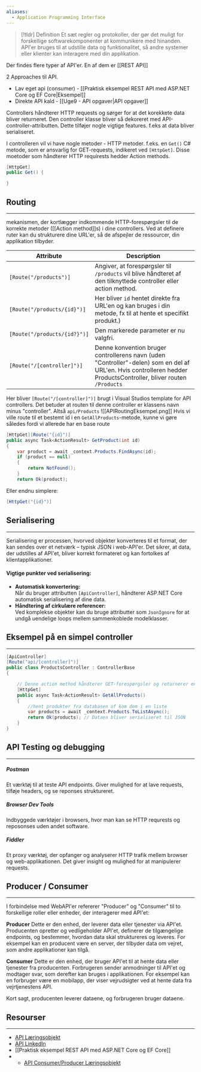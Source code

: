 ```yaml
---
aliases:
  - Application Programming Interface
---
```


> [!tldr] Definition
Et sæt regler og protokoller, der gør det muligt for forskellige softwarekomponenter at kommunikere med hinanden. API'er bruges til at udstille data og funktionalitet, så andre systemer eller klienter kan interagere med din applikation.

Der findes flere typer af API'er. En af dem er [[REST API]]

2 Approaches til API.
- Lav eget api (consumer) - [[Praktisk eksempel REST API med ASP.NET Core og EF Core|Eksempel]]
- Direkte API kald - [[Uge9 - API opgaver|API opgaver]]

Controllers håndterer HTTP requests og sørger for at det korekkete data bliver returneret.
Den controller klasse bliver så dekoreret med API-controller-attributten. Dette tilføjer nogle vigtige features. f.eks at data bliver serialiseret. 

I controlleren vil vi have nogle metoder - HTTP metoder. f.eks. en ``Get()`` C# metode, som er ansvarlig for GET-requests, indikeret ved `[HttpGet]`. Disse moetoder som håndterer HTTP requirests hedder Action methods.
```csharp
[HttpGet]
public Get() {

}
```

## Routing
---
mekanismen, der kortlægger indkommende HTTP-forespørgsler til de korrekte metoder ([[Action method]]s) i dine controllers. Ved at definere ruter kan du strukturere dine URL'er, så de afspejler de ressourcer, din applikation tilbyder.

| Attribute                    | Description                                                                                                                                                       |
| ---------------------------- | ----------------------------------------------------------------------------------------------------------------------------------------------------------------- |
| `[Route("/products")]`       | Angiver, at forespørgsler til `/products` vil blive håndteret af den tilknyttede controller eller action method.                                                  |
| `[Route("/products/{id}")]`  | Her bliver `id` hentet direkte fra URL'en og kan bruges i din metode, fx til at hente et specifikt produkt.)                                                      |
| `[Route("/products/{id?}")]` | Den markerede parameter er nu valgfri.                                                                                                                            |
| `[Route("/[controller]")]`   | Denne konvention bruger controllerens navn (uden "Controller"-delen) som en del af URL'en. Hvis controlleren hedder ProductsController, bliver routen `/Products` |
Her bliver `[Route("/[controller]")]` brugt i Visual Studios template for API controllers. Det betuder at routen til denne controller er klassens navn minus "controller". Altså `api/Products`
![[APIRoutingEksempel.png]]
Hvis vi ville route til et bestemt id i en `GetAllProducts`-metode, kunne vi gøre således fordi vi allerede har en base route
```csharp
[HttpGet][Route("{id}")]
public async Task<ActionResult> GetProduct(int id)
{
	var product = await _context.Products.FindAsync(id);
	if (product == null)
	{
		return NotFound();
	}
	return Ok(product);
```
Eller endnu simplere:
```csharp
[HttpGet("{id}")]
```
## Serialisering
---
Serialisering er processen, hvorved objekter konverteres til et format, der kan sendes over et netværk – typisk JSON i web-API'er. Det sikrer, at data, der udstilles af API'et, bliver korrekt formateret og kan fortolkes af klientapplikationer.

#### Vigtige punkter ved serialisering:
- **Automatisk konvertering:**  
    Når du bruger attributten `[ApiController]`, håndterer ASP.NET Core automatisk serialisering af dine data.
- **Håndtering af cirkulære referencer:**  
    Ved komplekse objekter kan du bruge attributter som `JsonIgnore` for at undgå uendelige loops mellem sammenkoblede modelklasser.


## Eksempel på en simpel controller
---
```csharp
[ApiController]
[Route("api/[controller]")]
public class ProductsController : ControllerBase
{

    // Denne action method håndterer GET-forespørgsler og returnerer en liste af produkter
	[HttpGet]
	public async Task<ActionResult> GetAllProducts()
	{
		//hent produkter fra databasen of kom dem i en liste
		var products = await _context.Products.ToListAsync(); 
		return Ok(products); // Dataen bliver serialiseret til JSON
	}
}
```

## API Testing og debugging
---
##### Postman
Et værktøj til at teste API endpoints. Giver mulighed for at lave requests, tilføje headers, og se reponses struktureret.
##### Browser Dev Tools
Indbyggede værktøjer i browsers, hvor man kan se HTTP requrests og reposonses uden andet software.
##### Fiddler
Et proxy værktøj, der opfanger og analyserer HTTP trafik mellem browser og web-applikationen. Det giver insight og mulighed for at manipulerer requests.


## Producer / Consumer
---    
I forbindelse med WebAPI'er refererer "Producer" og "Consumer" til to forskellige roller eller enheder, der interagerer med API'et:

**Producer** 
Dette er den enhed, der leverer data eller tjenester via API'et. Producenten opretter og vedligeholder API'et, definerer de tilgængelige endpoints, og bestemmer, hvordan data skal struktureres og leveres. For eksempel kan en producent være en server, der tilbyder data om vejret, som andre applikationer kan tilgå.
	
**Consumer** 
Dette er den enhed, der bruger API'et til at hente data eller tjenester fra producenten. Forbrugeren sender anmodninger til API'et og modtager svar, som derefter kan bruges i applikationen. For eksempel kan en forbruger være en mobilapp, der viser vejrudsigter ved at hente data fra vejrtjenestens API.


Kort sagt, producenten leverer dataene, og forbrugeren bruger dataene.

## Resourser
---
- [API Læringsobjekt](https://scorm.itslearning.com/data/3289/C20150/ims_import_35/scormcontent/index.html#/lessons/pXgGVCJuSbMjcThYav2SA69FMj2J0Lrh)
- [API LinkedIn](https://www.linkedin.com/learning/building-web-apis-with-asp-dot-net-core-in-dot-net)
- [[Praktisk eksempel REST API med ASP.NET Core og EF Core]]
- - [API Consumer/Producer Læringsobjekt](https://scorm.itslearning.com/data/3289/C20150/ims_import_37/scormcontent/index.html#/lessons/dXernJESphMLlxbBN2T7mqqRqAiJgm31)